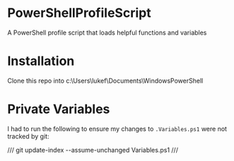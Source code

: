 # PowerShellProfileScript
A PowerShell profile script that loads helpful functions and variables

# Installation
Clone this repo into c:\Users\lukef\Documents\WindowsPowerShell

# Private Variables
I had to run the following to ensure my changes to `.Variables.ps1` were not tracked by git:

///
git update-index --assume-unchanged Variables.ps1
///
